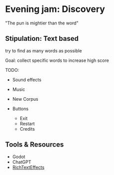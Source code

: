 # Evening jam: Discovery

"The pun is mightier than the word"

## Stipulation: Text based

try to find as many words as possible

Goal: collect specific words to increase high score

TODO:

- Sound effects
- Music
- New Corpus

- Buttons
  - Exit
  - Restart
  - Credits

## Tools & Resources

- Godot
- ChatGPT
- [RichTextEffects](https://github.com/teebarjunk/godot-text_effects)
